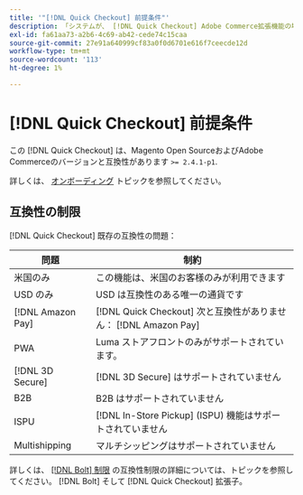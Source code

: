 ```yaml
---
title: '"[!DNL Quick Checkout] 前提条件"'
description: 「システムが、 [!DNL Quick Checkout] Adobe Commerce拡張機能の場合」
exl-id: fa61aa73-a2b6-4c69-ab42-cede74c15caa
source-git-commit: 27e91a640999cf83a0f0d6701e616f7ceecde12d
workflow-type: tm+mt
source-wordcount: '113'
ht-degree: 1%

---
```


# [!DNL Quick Checkout] 前提条件

この [!DNL Quick Checkout] は、Magento Open SourceおよびAdobe Commerceのバージョンと互換性があります `>= 2.4.1-p1`.

詳しくは、 [オンボーディング](../quick-checkout/onboarding.md) トピックを参照してください。

## 互換性の制限

[!DNL Quick Checkout] 既存の互換性の問題：

| **問題** | **制約** |
|----------------|-----------------|
| 米国のみ | この機能は、米国のお客様のみが利用できます |
| USD のみ | USD は互換性のある唯一の通貨です |
| [!DNL Amazon Pay] | [!DNL Quick Checkout] 次と互換性がありません： [!DNL Amazon Pay] |
| PWA | Luma ストアフロントのみがサポートされています。 |
| [!DNL 3D Secure] | [!DNL 3D Secure] はサポートされていません |
| B2B | B2B はサポートされていません |
| ISPU | [!DNL In-Store Pickup] (ISPU) 機能はサポートされていません |
| Multishipping | マルチシッピングはサポートされていません |

詳しくは、 [[!DNL Bolt] 制限](https://help.bolt.com/integrations/adobe-quick-checkout/set-up/#limitations) の互換性制限の詳細については、トピックを参照してください。 [!DNL Bolt] そして [!DNL Quick Checkout] 拡張子。
